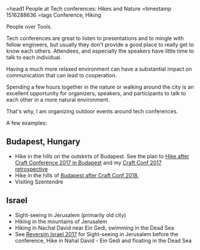 =head1 People at Tech conferences: Hikes and Nature
=timestamp 1516288636
=tags Conference, Hiking



People over Tools.

Tech conferences are great to listen to presentations and to mingle with fellow engineers, but usually they don't provide a good place to really get to know each others. Attendees, and especially the speakers have little time to talk to each individual.

Having a much more relaxed environment can have a substantial impact on communication that can lead to cooperation.



Spending a few hours together in the nature or walking around the city is an excellent opportunity 
for organizers, speakers, and participants to talk to each other in a more natural environment.

That's why, I am organizing outdoor events around tech conferences.

A few examples:

<h2>Budapest, Hungary</h2>

<ul>
<li>Hike in the hills on the outskirts of Budapest. See the plan to <a href="/hiking-after-craft-2017.html">Hike after Craft Conference 2017 in Budapest</a> and my <a href="/craft-conf-2017.html">Craft Conf 2017 retrospective</a></li>
<li>Hike in the hills of <a href="/hiking-after-craft-2018.html">Budapest after Craft Conf 2018.</a></li>
<li>Visiting Szentendre</li>
</ul>

<h2>Israel</h2>

<ul>
<li>Sight-seeing in Jerusalem (primarily old city)</li>
<li>Hiking in the mountains of Jerusalem</li>
<li>Hiking in Nachal David near Ein Gedi, swimming in the Dead Sea</li>
<li>See <a href="/reversim-2017.html">Reversim Israel 2017</a> for Sight-seeing in Jerusalem before the conference, Hike in Nahal David - Ein Gedi and floating in the Dead Sea</li>
</ul>

